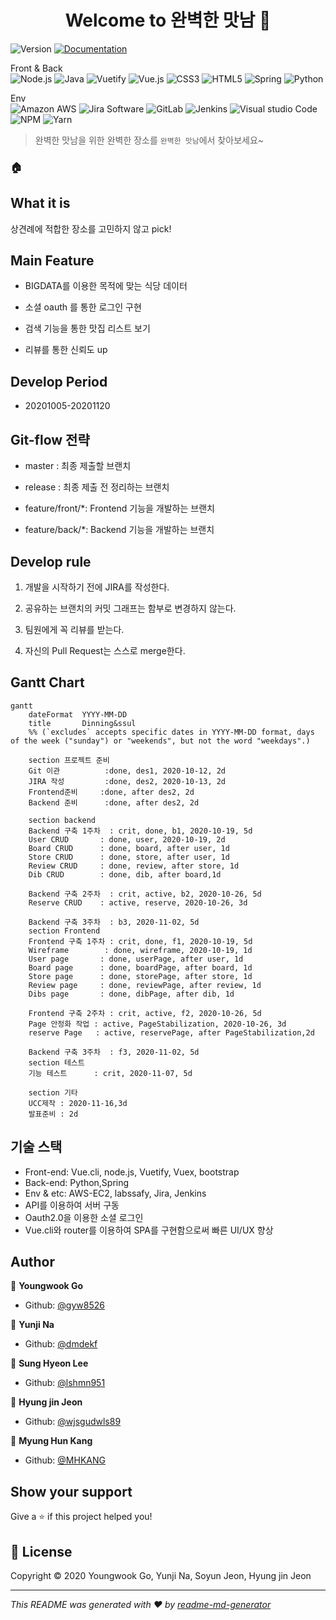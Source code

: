 <h1 align="center">Welcome to 완벽한 맛남 👋</h1>
<p>
<div></div>
  <img alt="Version" src="https://img.shields.io/badge/version-1.1-blue.svg?cacheSeconds=2592000" />
  <a href="https://lab.ssafy.com/s03-webmobile1-sub2/s03p12a501/blob/master/README.md" target="_blank">
    <img alt="Documentation" src="https://img.shields.io/badge/documentation-yes-brightgreen.svg" />
  </a>
</p>
<p>
<div>Front & Back</div>
   <img alt="Node.js" src="https://img.shields.io/badge/Node.js-339933?logo=Node.js&logoColor=white" />
   <img alt="Java" src="https://img.shields.io/badge/Java-007396?logo=Java&logoColor=white" />
    <img alt="Vuetify" src="https://img.shields.io/badge/Vuetify-1867C0?logo=vuetify&logoColor=white" />
    <img alt="Vue.js" src="https://img.shields.io/badge/Vue.js-4FC08D?logo=vue.js&logoColor=white" />
    <img alt="CSS3" src="https://img.shields.io/badge/CSS3-1572B6?logo=CSS3&logoColor=white" />
    <img alt="HTML5" src="https://img.shields.io/badge/html5-E34F26?logo=HTML5&logoColor=white" />
    <img alt="Spring" src="https://img.shields.io/badge/Spring-6DB33F?logo=Spring&logoColor=white" />
    <img alt="Python" src="https://img.shields.io/badge/Python-3776AB?logo=Python&logoColor=white" />
</p>
<p>
<div>Env</div>
    <img alt="Amazon AWS" src="https://img.shields.io/badge/Amazon AWS-232F3E?logo=Amazon AWS&logoColor=white" />
    <img alt="Jira Software" src="https://img.shields.io/badge/Jira Software-0052CC?logo=Jira Software&logoColor=white" />
    <img alt="GitLab" src="https://img.shields.io/badge/GitLab-FCA121?logo=GitLab&logoColor=white" />
    <img alt="Jenkins" src="https://img.shields.io/badge/Jenkins-D24939?logo=Jenkins&logoColor=white" />
    <img alt="Visual studio Code" src="https://img.shields.io/badge/VisualStudioCode-007ACC?logo=Visual studio Code&logoColor=white" />
    <img alt="NPM" src="https://img.shields.io/badge/NPM-CB3837?logo=NPM&logoColor=white" />
    <img alt=" Yarn" src="https://img.shields.io/badge/Yarn-2C8EBB?logo=Yarn&logoColor=white" />



> 완벽한 맛남을 위한 완벽한 장소를 `완벽한 맛남`에서 찾아보세요~


### 🏠

## What it is

상견례에 적합한 장소를 고민하지 않고 pick! 

## Main Feature

- BIGDATA를 이용한 목적에 맞는 식당 데이터

- 소셜 oauth 를 통한 로그인 구현

- 검색 기능을 통한 맛집 리스트 보기

- 리뷰를 통한 신뢰도 up

  

## Develop Period

- 20201005-20201120

## Git-flow 전략

- master : 최종 제출할 브랜치

- release : 최종 제출 전 정리하는 브랜치

- feature/front/*: Frontend 기능을 개발하는 브랜치

- feature/back/*: Backend 기능을 개발하는 브랜치

## Develop rule

1. 개발을 시작하기 전에 JIRA를 작성한다.

2. 공유하는 브랜치의 커밋 그래프는 함부로 변경하지 않는다.
 
3. 팀원에게 꼭 리뷰를 받는다.

4. 자신의 Pull Request는 스스로 merge한다.

## Gantt Chart

```mermaid
gantt
    dateFormat  YYYY-MM-DD
    title       Dinning&ssul
    %% (`excludes` accepts specific dates in YYYY-MM-DD format, days of the week ("sunday") or "weekends", but not the word "weekdays".)

    section 프로젝트 준비
    Git 이관 			:done, des1, 2020-10-12, 2d
    JIRA 작성			:done, des2, 2020-10-13, 2d
    Frontend준비     :done, after des2, 2d
	Backend 준비		:done, after des2, 2d
	
	section backend
    Backend 구축 1주차 	: crit, done, b1, 2020-10-19, 5d
    User CRUD 		: done, user, 2020-10-19, 2d
    Board CRUD      : done, board, after user, 1d
    Store CRUD		: done, store, after user, 1d
    Review CRUD		: done, review, after store, 1d
    Dib CRUD 		: done, dib, after board,1d
   
   	Backend 구축 2주차	: crit, active, b2, 2020-10-26, 5d
   	Reserve CRUD	: active, reserve, 2020-10-26, 3d
   	
   	Backend 구축 3주차	: b3, 2020-11-02, 5d
    section Frontend
    Frontend 구축 1주차	: crit, done, f1, 2020-10-19, 5d
    Wireframe 	     : done, wireframe, 2020-10-19, 1d
    User page 		: done, userPage, after user, 1d
    Board page      : done, boardPage, after board, 1d
    Store page		: done, storePage, after store, 1d
    Review page		: done, reviewPage, after review, 1d
    Dibs page 		: done, dibPage, after dib, 1d
    
    Frontend 구축 2주차	: crit, active, f2, 2020-10-26, 5d
    Page 안정화 작업	: active, PageStabilization, 2020-10-26, 3d
    reserve Page   : active, reservePage, after PageStabilization,2d
    
    Backend 구축 3주차	: f3, 2020-11-02, 5d
    section 테스트
    기능 테스트      : crit, 2020-11-07, 5d
    
    section 기타
    UCC제작 : 2020-11-16,3d
    발표준비 : 2d
```


## 기술 스택

- Front-end: Vue.cli, node.js, Vuetify, Vuex, bootstrap
- Back-end: Python,Spring
- Env & etc: AWS-EC2, labssafy, Jira, Jenkins
- API를 이용하여 서버 구동
- Oauth2.0을 이용한 소셜 로그인
- Vue.cli와 router를 이용하여 SPA를 구현함으로써 빠른 UI/UX 향상

## Author

👨 **Youngwook Go**

* Github: [@gyw8526](https://github.com/gyw8526)

👩  **Yunji Na**

* Github: [@dmdekf](https://github.com/dmdekf)

👨 **Sung Hyeon Lee**

* Github: [@lshmn951](https://github.com/lshmn951)

👨 **Hyung jin Jeon**

* Github: [@wjsgudwls89](https://github.com/wjsgudwls89)

👨 **Myung Hun Kang**

* Github: [@MHKANG](https://github.com/MHKANG)



## Show your support

Give a ⭐️ if this project helped you!

## 📝 License

Copyright © 2020 Youngwook Go, Yunji Na, Soyun Jeon, Hyung jin Jeon

***
_This README was generated with ❤️ by [readme-md-generator](https://github.com/kefranabg/readme-md-generator)_

